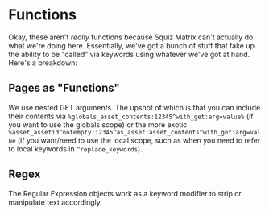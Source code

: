 # Functions

Okay, these aren't *really* functions because Squiz Matrix can't actually do
what we're doing here.  Essentially, we've got a bunch of stuff that fake
up the ability to be "called" via keywords using whatever we've got at hand.
Here's a breakdown:

## Pages as "Functions"

We use nested GET arguments.  The upshot of which is that you can include
their contents via `%globals_asset_contents:12345^with_get:arg=value%` (if you
want to use the globals scope) or the more exotic
`%asset_assetid^notempty:12345^as_asset:asset_contents^with_get:arg=value` (if
you want/need to use the local scope, such as when you need to refer to local
keywords in `^replace_keywords`).

## Regex

The Regular Expression objects work as a keyword modifier to strip or
manipulate text accordingly.
